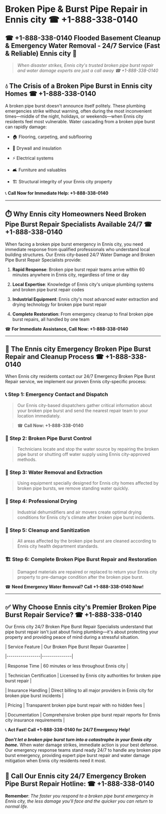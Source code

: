 # Broken Pipe & Burst Pipe Repair in Ennis city ☎ +1-888-338-0140  
## ☎ +1-888-338-0140 Flooded Basement Cleanup & Emergency Water Removal - 24/7 Service (Fast & Reliable) Ennis city 🚨  

> *When disaster strikes, Ennis city's trusted broken pipe burst repair and water damage experts are just a call away ☎ +1-888-338-0140*  

## 💧 The Crisis of a Broken Pipe Burst in Ennis city Homes ☎ +1-888-338-0140  

A broken pipe burst doesn't announce itself politely. These plumbing emergencies strike without warning, often during the most inconvenient times—middle of the night, holidays, or weekends—when Ennis city residents feel most vulnerable. Water cascading from a broken pipe burst can rapidly damage:  

* 🏠 Flooring, carpeting, and subflooring  
* 🧱 Drywall and insulation  
* ⚡ Electrical systems  
* 🛋️ Furniture and valuables  
* 🏗️ Structural integrity of your Ennis city property  

📞 **Call Now for Immediate Help: +1-888-338-0140**  

---  

## ⏱️ Why Ennis city Homeowners Need Broken Pipe Burst Repair Specialists Available 24/7 ☎ +1-888-338-0140  

When facing a broken pipe burst emergency in Ennis city, you need immediate response from qualified professionals who understand local building structures. Our Ennis city-based 24/7 Water Damage and Broken Pipe Burst Repair Specialists provide:  

1. **Rapid Response**: Broken pipe burst repair teams arrive within 60 minutes anywhere in Ennis city, regardless of time or day  
2. **Local Expertise**: Knowledge of Ennis city's unique plumbing systems and broken pipe burst repair codes  
3. **Industrial Equipment**: Ennis city's most advanced water extraction and drying technology for broken pipe burst repair  
4. **Complete Restoration**: From emergency cleanup to final broken pipe burst repairs, all handled by one team  

☎ **For Immediate Assistance, Call Now: +1-888-338-0140**  

---  

## 🔧 The Ennis city Emergency Broken Pipe Burst Repair and Cleanup Process ☎ +1-888-338-0140  

When Ennis city residents contact our 24/7 Emergency Broken Pipe Burst Repair service, we implement our proven Ennis city-specific process:  

### 📞 Step 1: Emergency Contact and Dispatch  
> Our Ennis city-based dispatchers gather critical information about your broken pipe burst and send the nearest repair team to your location immediately.  
> ☎ **Call Now: +1-888-338-0140**  

### 🚿 Step 2: Broken Pipe Burst Control  
> Technicians locate and stop the water source by repairing the broken pipe burst or shutting off water supply using Ennis city-approved methods.  

### 🌊 Step 3: Water Removal and Extraction  
> Using equipment specially designed for Ennis city homes affected by broken pipe bursts, we remove standing water quickly.  

### 💨 Step 4: Professional Drying  
> Industrial dehumidifiers and air movers create optimal drying conditions for Ennis city's climate after broken pipe burst incidents.  

### 🧼 Step 5: Cleanup and Sanitization  
> All areas affected by the broken pipe burst are cleaned according to Ennis city health department standards.  

### 🏗️ Step 6: Complete Broken Pipe Burst Repair and Restoration  
> Damaged materials are repaired or replaced to return your Ennis city property to pre-damage condition after the broken pipe burst.  

☎ **Need Emergency Water Removal? Call +1-888-338-0140 Now!**  

---  

## ✅ Why Choose Ennis city's Premier Broken Pipe Burst Repair Service? ☎ +1-888-338-0140  

Our Ennis city 24/7 Broken Pipe Burst Repair Specialists understand that pipe burst repair isn't just about fixing plumbing—it's about protecting your property and providing peace of mind during a stressful situation.  

| Service Feature | Our Broken Pipe Burst Repair Guarantee |  
|-----------------|---------------|  
| Response Time | 60 minutes or less throughout Ennis city |  
| Technician Certification | Licensed by Ennis city authorities for broken pipe burst repair |  
| Insurance Handling | Direct billing to all major providers in Ennis city for broken pipe burst incidents |  
| Pricing | Transparent broken pipe burst repair with no hidden fees |  
| Documentation | Comprehensive broken pipe burst repair reports for Ennis city insurance requirements |  

📞 **Act Fast! Call +1-888-338-0140 for 24/7 Emergency Help!**  

***Don't let a broken pipe burst turn into a catastrophe in your Ennis city home.*** When water damage strikes, immediate action is your best defense. Our emergency response teams stand ready 24/7 to handle any broken pipe burst emergency, providing expert pipe burst repair and water damage mitigation when Ennis city residents need it most.  

## 📱 Call Our Ennis city 24/7 Emergency Broken Pipe Burst Repair Hotline: ☎ +1-888-338-0140  

**Remember**: *The faster you respond to a broken pipe burst emergency in Ennis city, the less damage you'll face and the quicker you can return to normal life.*